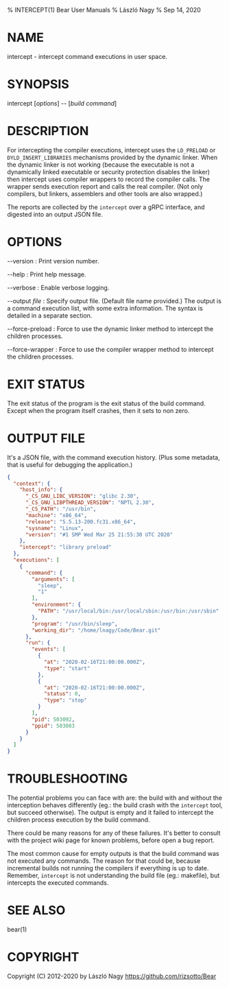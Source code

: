 % INTERCEPT(1) Bear User Manuals
% László Nagy
% Sep 14, 2020

# NAME

intercept - intercept command executions in user space.

# SYNOPSIS

intercept [*options*] -- [*build command*]

# DESCRIPTION

For intercepting the compiler executions, intercept uses the `LD_PRELOAD`
or `DYLD_INSERT_LIBRARIES` mechanisms provided by the dynamic linker.
When the dynamic linker is not working (because the executable is not a
dynamically linked executable or security protection disables the linker)
then intercept uses compiler wrappers to record the compiler calls. The
wrapper sends execution report and calls the real compiler. (Not only
compilers, but linkers, assemblers and other tools are also wrapped.)

The reports are collected by the `intercept` over a gRPC interface, and
digested into an output JSON file.

# OPTIONS

\--version
:	Print version number.

\--help
:   Print help message.

\--verbose
:   Enable verbose logging.

\--output *file*
:   Specify output file. (Default file name provided.) The output is a
    command execution list, with some extra information. The syntax
    is detailed in a separate section.

\--force-preload
:   Force to use the dynamic linker method to intercept the children
    processes.

\--force-wrapper
:   Force to use the compiler wrapper method to intercept the children
    processes.

# EXIT STATUS

The exit status of the program is the exit status of the build command.
Except when the program itself crashes, then it sets to non zero.

# OUTPUT FILE

It's a JSON file, with the command execution history. (Plus some metadata, that
is useful for debugging the application.)

```json
{
  "context": {
    "host_info": {
      "_CS_GNU_LIBC_VERSION": "glibc 2.30",
      "_CS_GNU_LIBPTHREAD_VERSION": "NPTL 2.30",
      "_CS_PATH": "/usr/bin",
      "machine": "x86_64",
      "release": "5.5.13-200.fc31.x86_64",
      "sysname": "Linux",
      "version": "#1 SMP Wed Mar 25 21:55:30 UTC 2020"
    },
    "intercept": "library preload"
  },
  "executions": [
    {
      "command": {
        "arguments": [
          "sleep",
          "1"
        ],
        "environment": {
          "PATH": "/usr/local/bin:/usr/local/sbin:/usr/bin:/usr/sbin"
        },
        "program": "/usr/bin/sleep",
        "working_dir": "/home/lnagy/Code/Bear.git"
      },
      "run": {
        "events": [
          {
            "at": "2020-02-16T21:00:00.000Z",
            "type": "start"
          },
          {
            "at": "2020-02-16T21:00:00.000Z",
            "status": 0,
            "type": "stop"
          }
        ],
        "pid": 503092,
        "ppid": 503083
      }
    }
  ]
}
```

# TROUBLESHOOTING

The potential problems you can face with are: the build with and without the
interception behaves differently (eg.: the build crash with the `intercept`
tool, but succeed otherwise). The output is empty and it failed to intercept
the children process execution by the build command.

There could be many reasons for any of these failures. It's better to consult
with the project wiki page for known problems, before open a bug report.

The most common cause for empty outputs is that the build command was not
executed any commands. The reason for that could be, because incremental builds
not running the compilers if everything is up to date. Remember, `intercept`
is not understanding the build file (eg.: makefile), but intercepts the executed
commands.

# SEE ALSO

bear(1)

# COPYRIGHT

Copyright (C) 2012-2020 by László Nagy
<https://github.com/rizsotto/Bear>

